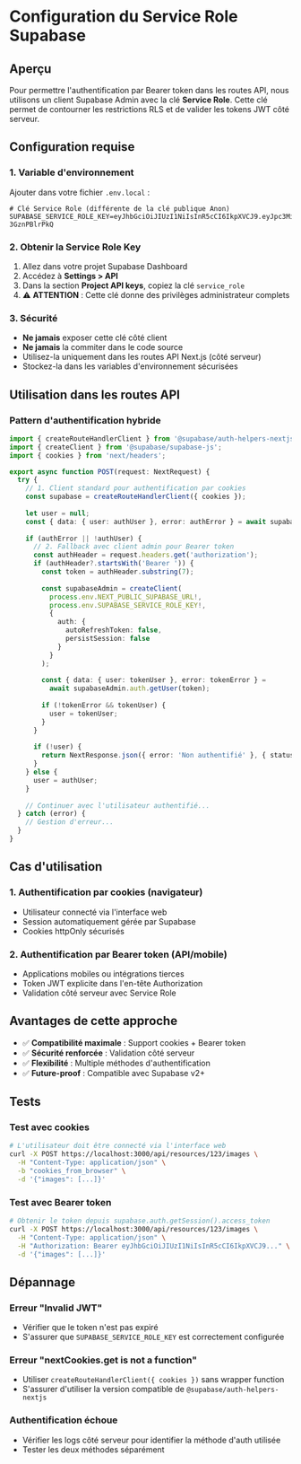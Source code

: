 # Configuration du Service Role Supabase

## Aperçu

Pour permettre l'authentification par Bearer token dans les routes API, nous utilisons un client Supabase Admin avec la clé **Service Role**. Cette clé permet de contourner les restrictions RLS et de valider les tokens JWT côté serveur.

## Configuration requise

### 1. Variable d'environnement

Ajouter dans votre fichier `.env.local` :

```env
# Clé Service Role (différente de la clé publique Anon)
SUPABASE_SERVICE_ROLE_KEY=eyJhbGciOiJIUzI1NiIsInR5cCI6IkpXVCJ9.eyJpc3MiOiJzdXBhYmFzZSIsInJlZiI6InVseWFzeHRpa2Nqb3hmZXZyYnNnIiwicm9sZSI6InNlcnZpY2Vfcm9sZSIsImlhdCI6MTc1NDYzODc0MiwiZXhwIjoyMDcwMjE0NzQyfQ.jNSd1eN8UpSCa9UUG6xy4cMOfYuyi22-3GznPBlrPkQ
```

### 2. Obtenir la Service Role Key

1. Allez dans votre projet Supabase Dashboard
2. Accédez à **Settings > API**
3. Dans la section **Project API keys**, copiez la clé `service_role`
4. ⚠️ **ATTENTION** : Cette clé donne des privilèges administrateur complets

### 3. Sécurité

- **Ne jamais** exposer cette clé côté client
- **Ne jamais** la commiter dans le code source
- Utilisez-la uniquement dans les routes API Next.js (côté serveur)
- Stockez-la dans les variables d'environnement sécurisées

## Utilisation dans les routes API

### Pattern d'authentification hybride

```typescript
import { createRouteHandlerClient } from '@supabase/auth-helpers-nextjs';
import { createClient } from '@supabase/supabase-js';
import { cookies } from 'next/headers';

export async function POST(request: NextRequest) {
  try {
    // 1. Client standard pour authentification par cookies
    const supabase = createRouteHandlerClient({ cookies });
    
    let user = null;
    const { data: { user: authUser }, error: authError } = await supabase.auth.getUser();
    
    if (authError || !authUser) {
      // 2. Fallback avec client admin pour Bearer token
      const authHeader = request.headers.get('authorization');
      if (authHeader?.startsWith('Bearer ')) {
        const token = authHeader.substring(7);
        
        const supabaseAdmin = createClient(
          process.env.NEXT_PUBLIC_SUPABASE_URL!,
          process.env.SUPABASE_SERVICE_ROLE_KEY!,
          {
            auth: {
              autoRefreshToken: false,
              persistSession: false
            }
          }
        );
        
        const { data: { user: tokenUser }, error: tokenError } = 
          await supabaseAdmin.auth.getUser(token);
          
        if (!tokenError && tokenUser) {
          user = tokenUser;
        }
      }
      
      if (!user) {
        return NextResponse.json({ error: 'Non authentifié' }, { status: 401 });
      }
    } else {
      user = authUser;
    }
    
    // Continuer avec l'utilisateur authentifié...
  } catch (error) {
    // Gestion d'erreur...
  }
}
```

## Cas d'utilisation

### 1. Authentification par cookies (navigateur)
- Utilisateur connecté via l'interface web
- Session automatiquement gérée par Supabase
- Cookies httpOnly sécurisés

### 2. Authentification par Bearer token (API/mobile)
- Applications mobiles ou intégrations tierces
- Token JWT explicite dans l'en-tête Authorization
- Validation côté serveur avec Service Role

## Avantages de cette approche

- ✅ **Compatibilité maximale** : Support cookies + Bearer token
- ✅ **Sécurité renforcée** : Validation côté serveur
- ✅ **Flexibilité** : Multiple méthodes d'authentification
- ✅ **Future-proof** : Compatible avec Supabase v2+

## Tests

### Test avec cookies
```bash
# L'utilisateur doit être connecté via l'interface web
curl -X POST https://localhost:3000/api/resources/123/images \
  -H "Content-Type: application/json" \
  -b "cookies_from_browser" \
  -d '{"images": [...]}'
```

### Test avec Bearer token
```bash
# Obtenir le token depuis supabase.auth.getSession().access_token
curl -X POST https://localhost:3000/api/resources/123/images \
  -H "Content-Type: application/json" \
  -H "Authorization: Bearer eyJhbGciOiJIUzI1NiIsInR5cCI6IkpXVCJ9..." \
  -d '{"images": [...]}'
```

## Dépannage

### Erreur "Invalid JWT"
- Vérifier que le token n'est pas expiré
- S'assurer que `SUPABASE_SERVICE_ROLE_KEY` est correctement configurée

### Erreur "nextCookies.get is not a function"
- Utiliser `createRouteHandlerClient({ cookies })` sans wrapper function
- S'assurer d'utiliser la version compatible de `@supabase/auth-helpers-nextjs`

### Authentification échoue
- Vérifier les logs côté serveur pour identifier la méthode d'auth utilisée
- Tester les deux méthodes séparément
